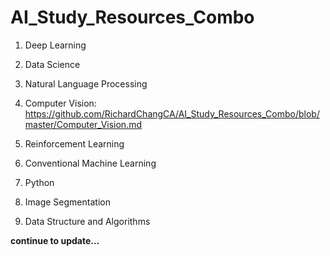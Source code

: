 # AI_Study_Resources_Combo

1. Deep Learning

2. Data Science

3. Natural Language Processing

4. Computer Vision: https://github.com/RichardChangCA/AI_Study_Resources_Combo/blob/master/Computer_Vision.md

5. Reinforcement Learning

6. Conventional Machine Learning

7. Python

8. Image Segmentation

9. Data Structure and Algorithms

<b>continue to update...
